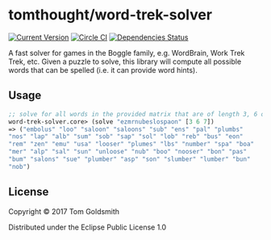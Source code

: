 # tomthought/word-trek-solver

[![Current Version](https://img.shields.io/clojars/v/word-trek-solver.svg)](https://clojars.org/word-trek-solver)
[![Circle CI](https://circleci.com/gh/tomthought/word-trek-solver.svg?style=shield)](https://circleci.com/gh/tomthought/word-trek-solver)
[![Dependencies Status](https://jarkeeper.com/tomthought/word-trek-solver/status.svg)](https://jarkeeper.com/tomthought/word-trek-solver)

A fast solver for games in the Boggle family, e.g. WordBrain, Work
Trek Trek, etc. Given a puzzle to solve, this library will compute all
possible words that can be spelled (i.e. it can provide word hints).

## Usage

```clojure
;; solve for all words in the provided matrix that are of length 3, 6 or 7.
word-trek-solver.core> (solve "ezmrnubeslospaon" [3 6 7])
=> ("embolus" "loo" "saloon" "saloons" "sub" "ens" "pal" "plumbs"
"nos" "lap" "alb" "sum" "sob" "sap" "sol" "lob" "reb" "bus" "eon"
"rem" "zen" "emu" "usa" "looser" "plumes" "lbs" "number" "spa" "boa"
"mer" "alp" "sal" "sun" "unloose" "nub" "boo" "nooser" "bon" "pas"
"bum" "salons" "sue" "plumber" "asp" "son" "slumber" "lumber" "bun"
"nob")
```

## License

Copyright © 2017 Tom Goldsmith

Distributed under the Eclipse Public License 1.0
